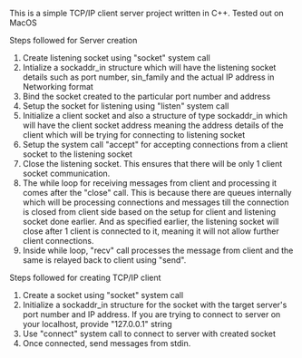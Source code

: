 This is a simple TCP/IP client server project written in C++. Tested out on MacOS

Steps followed for Server creation
1. Create listening socket using "socket" system call
2. Intialize a sockaddr_in structure which will have the listening socket details such as port number, sin_family and the actual IP address in Networking format
3. Bind the socket created to the particular port number and address
4. Setup the socket for listening using "listen" system call
5. Initialize a client socket and also a structure of type sockaddr_in which will have the client socket address meaning the address details of the client which will be trying for connecting to listening socket
6. Setup the system call "accept" for accepting connections from a client socket to the listening socket
7. Close the listening socket. This ensures that there will be only 1 client socket communication.
8. The while loop for receiving messages from client and processing it comes after the "close" call. This is because there are queues internally which will be processing connections and messages till the connection is closed from client side based on the setup for client and listening socket done earlier. And as specified earlier, the listening socket will close after 1 client is connected to it, meaning it will not allow further client connections.
9. Inside while loop, "recv" call processes the message from client and the same is relayed back to client using "send".

Steps followed for creating TCP/IP client
1. Create a socket using "socket" system call
2. Initialize a sockaddr_in structure for the socket with the target server's port number and IP address. If you are trying to connect to server on your localhost, provide "127.0.0.1" string
3. Use "connect" system call to connect to server with created socket
4. Once connected, send messages from stdin.
